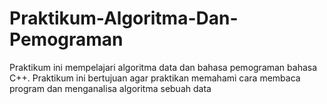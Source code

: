 # Praktikum-Algoritma-Dan-Pemograman
Praktikum ini mempelajari algoritma data dan bahasa pemograman bahasa C++. Praktikum ini bertujuan agar praktikan memahami cara membaca program dan menganalisa algoritma sebuah data
